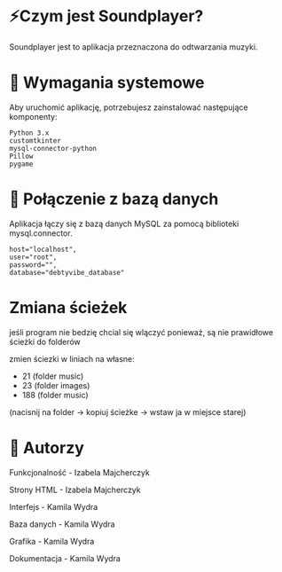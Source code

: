 # ⚡Czym jest Soundplayer?

Soundplayer jest to aplikacja przeznaczona do odtwarzania muzyki.

# 🧬 Wymagania systemowe
Aby uruchomić aplikację, potrzebujesz zainstalować następujące komponenty:
```
Python 3.x
customtkinter
mysql-connector-python
Pillow
pygame
```
# :electric_plug: Połączenie z bazą danych
Aplikacja łączy się z bazą danych MySQL za pomocą biblioteki mysql.connector.
```
host="localhost",
user="root",
password="",
database="debtyvibe_database"
```
# Zmiana ścieżek
jeśli program nie bedzię chcial się wlączyć ponieważ, są nie prawidłowe ścieżki do folderów

zmien ściezki w liniach na własne:
- 21 (folder music)
- 23 (folder images)
- 188 (folder music)


(nacisnij na folder -> kopiuj ścieżke -> wstaw ja w miejsce starej)


# 🤝 Autorzy
Funkcjonalność - Izabela Majcherczyk

Strony HTML - Izabela Majcherczyk

Interfejs - Kamila Wydra

Baza danych - Kamila Wydra

Grafika - Kamila Wydra

Dokumentacja - Kamila Wydra
